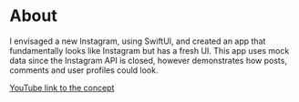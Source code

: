 # About
I envisaged a new Instagram, using SwiftUI, and created an app that fundamentally looks like Instagram but has a fresh UI. This app uses mock data since the Instagram API is closed, however demonstrates how posts, comments and user profiles could look.

[YouTube link to the concept](https://youtu.be/ivgtEpbi2bE)
